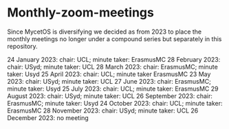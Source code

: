 # Monthly-zoom-meetings
Since MycetOS is diversifying we decided as from 2023 to place the monthly meetings no longer under a compound series but separately in this repository.

 24 January 2023: chair: UCL; minute taker: ErasmusMC
 28 February 2023: chair: USyd; minute taker: UCL
 28 March 2023: chair: ErasmusMC; minute taker: Usyd
 25 April 2023: chair: UCL; minute taker ErasmusMC
 23 May 2023: chair: USyd; minute taker: UCL
 27 June 2023: chair: ErasmusMC; minute taker: Usyd
 25 July 2023: chair: UCL; minute taker: ErasmusMC
 29 August 2023: chair: USyd; minute taker: UCL
 26 September 2023: chair: ErasmusMC; minute taker: Usyd
 24 October 2023: chair: UCL; minute taker: ErasmusMC
 28 November 2023: chair: USyd; minute taker: UCL
 26 December 2023: no meeting
